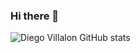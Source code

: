 ### Hi there 👋


![Diego Villalon GitHub stats](https://github-readme-stats.vercel.app/api?username=diegovillalon&show_icons=true&theme=calm)


<!--
**diegovillalon/diegovillalon** is a ✨ _special_ ✨ repository because its `README.md` (this file) appears on your GitHub profile.

Here are some ideas to get you started:

- 🔭 I’m currently working on ...
- 🌱 I’m currently learning ...
- 👯 I’m looking to collaborate on ...
- 🤔 I’m looking for help with ...
- 💬 Ask me about ...
- 📫 How to reach me: ...
- 😄 Pronouns: ...
- ⚡ Fun fact: ...
-->
